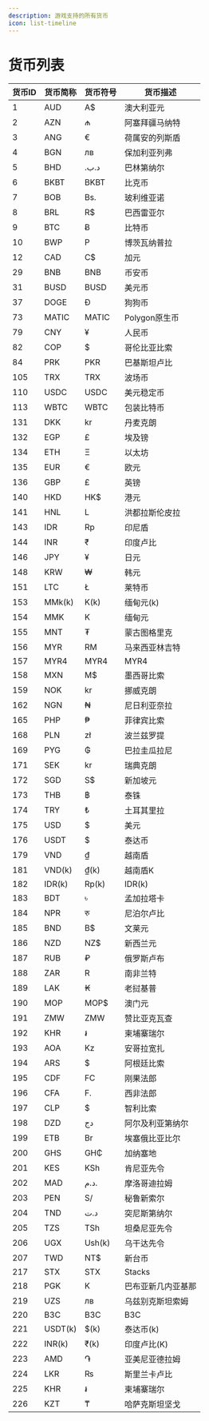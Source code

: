 ```yaml
---
description: 游戏支持的所有货币
icon: list-timeline
---
```


# 货币列表

| 货币ID | 货币简称    | 货币符号   | 货币描述       |
| ---- | ------- | ------ | ---------- |
| 1    | AUD     | A$     | 澳大利亚元      |
| 2    | AZN     | ₼      | 阿塞拜疆马纳特    |
| 3    | ANG     | €      | 荷属安的列斯盾    |
| 4    | BGN     | лв     | 保加利亚列弗     |
| 5    | BHD     | .د.ب   | 巴林第纳尔      |
| 6    | BKBT    | BKBT   | 比克币        |
| 7    | BOB     | Bs.    | 玻利维亚诺      |
| 8    | BRL     | R$     | 巴西雷亚尔      |
| 9    | BTC     | Ƀ      | 比特币        |
| 10   | BWP     | P      | 博茨瓦纳普拉     |
| 12   | CAD     | C$     | 加元         |
| 29   | BNB     | BNB    | 币安币        |
| 31   | BUSD    | BUSD   | 美元币        |
| 37   | DOGE    | Ɖ      | 狗狗币        |
| 73   | MATIC   | MATIC  | Polygon原生币 |
| 79   | CNY     | ¥      | 人民币        |
| 82   | COP     | $      | 哥伦比亚比索     |
| 84   | PRK     | PKR    | 巴基斯坦卢比     |
| 105  | TRX     | TRX    | 波场币        |
| 110  | USDC    | USDC   | 美元稳定币      |
| 113  | WBTC    | WBTC   | 包装比特币      |
| 131  | DKK     | kr     | 丹麦克朗       |
| 132  | EGP     | £      | 埃及镑        |
| 134  | ETH     | Ξ      | 以太坊        |
| 135  | EUR     | €      | 欧元         |
| 136  | GBP     | £      | 英镑         |
| 140  | HKD     | HK$    | 港元         |
| 141  | HNL     | L      | 洪都拉斯伦皮拉    |
| 143  | IDR     | Rp     | 印尼盾        |
| 144  | INR     | ₹      | 印度卢比       |
| 146  | JPY     | ¥      | 日元         |
| 148  | KRW     | ₩      | 韩元         |
| 151  | LTC     | Ł      | 莱特币        |
| 153  | MMk(k)  | K(k)   | 缅甸元(k)     |
| 154  | MMK     | K      | 缅甸元        |
| 155  | MNT     | ₮      | 蒙古图格里克     |
| 156  | MYR     | RM     | 马来西亚林吉特    |
| 157  | MYR4    | MYR4   | MYR4       |
| 158  | MXN     | M$     | 墨西哥比索      |
| 159  | NOK     | kr     | 挪威克朗       |
| 162  | NGN     | ₦      | 尼日利亚奈拉     |
| 165  | PHP     | ₱      | 菲律宾比索      |
| 168  | PLN     | zł     | 波兰兹罗提      |
| 169  | PYG     | ₲      | 巴拉圭瓜拉尼     |
| 171  | SEK     | kr     | 瑞典克朗       |
| 172  | SGD     | S$     | 新加坡元       |
| 173  | THB     | ฿      | 泰铢         |
| 174  | TRY     | ₺      | 土耳其里拉      |
| 175  | USD     | $      | 美元         |
| 176  | USDT    | $      | 泰达币        |
| 179  | VND     | ₫      | 越南盾        |
| 181  | VND(k)  | ₫(k)   | 越南盾K       |
| 182  | IDR(k)  | Rp(k)  | IDR(k)     |
| 183  | BDT     | ৳      | 孟加拉塔卡      |
| 184  | NPR     | रु     | 尼泊尔卢比      |
| 185  | BND     | B$     | 文莱元        |
| 186  | NZD     | NZ$    | 新西兰元       |
| 187  | RUB     | ₽      | 俄罗斯卢布      |
| 188  | ZAR     | R      | 南非兰特       |
| 189  | LAK     | ₭      | 老挝基普       |
| 190  | MOP     | MOP$   | 澳门元        |
| 191  | ZMW     | ZMW    | 赞比亚克瓦查     |
| 192  | KHR     | ៛      | 柬埔寨瑞尔      |
| 193  | AOA     | Kz     | 安哥拉宽扎      |
| 194  | ARS     | $      | 阿根廷比索      |
| 195  | CDF     | FC     | 刚果法郎       |
| 196  | CFA     | F.     | 西非法郎       |
| 197  | CLP     | $      | 智利比索       |
| 198  | DZD     | دج     | 阿尔及利亚第纳尔   |
| 199  | ETB     | Br     | 埃塞俄比亚比尔    |
| 200  | GHS     | GH₵    | 加纳塞地       |
| 201  | KES     | KSh    | 肯尼亚先令      |
| 202  | MAD     | د.م.   | 摩洛哥迪拉姆     |
| 203  | PEN     | S/     | 秘鲁新索尔      |
| 204  | TND     | د.ت    | 突尼斯第纳尔     |
| 205  | TZS     | TSh    | 坦桑尼亚先令     |
| 206  | UGX     | Ush(k) | 乌干达先令      |
| 207  | TWD     | NT$    | 新台币        |
| 217  | STX     | STX    | Stacks     |
| 218  | PGK     | K      | 巴布亚新几内亚基那  |
| 219  | UZS     | лв     | 乌兹别克斯坦索姆   |
| 220  | B3C     | B3C    | B3C        |
| 221  | USDT(k) | $(k)   | 泰达币(k)     |
| 222  | INR(k)  | ₹(k)   | 印度卢比(K)    |
| 223  | AMD     | ֏      | 亚美尼亚德拉姆    |
| 224  | LKR     | ₨      | 斯里兰卡卢比     |
| 225  | KHR     | ៛      | 柬埔寨瑞尔      |
| 226  | KZT     | ₸      | 哈萨克斯坦坚戈    |
